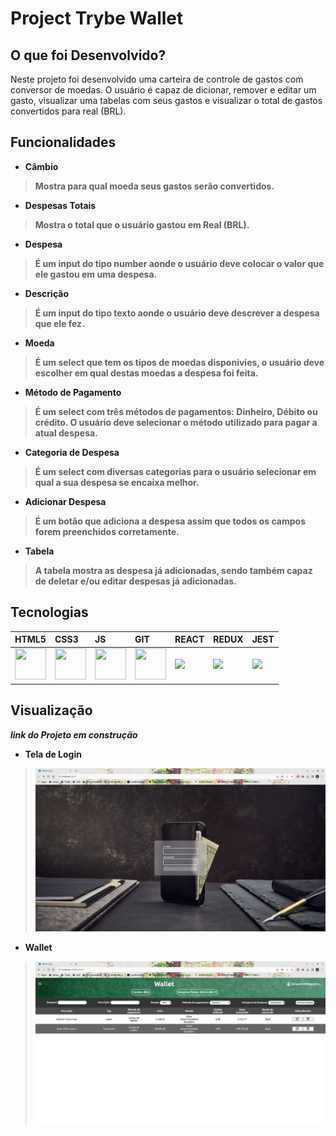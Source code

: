 <h1>Project Trybe Wallet</h1>

<h2>O que foi Desenvolvido?</h2>

<p>Neste projeto foi desenvolvido uma carteira de controle de gastos com conversor de moedas. O usuário é capaz de dicionar, remover e editar um gasto, visualizar uma tabelas com seus gastos e visualizar o total de gastos convertidos para real (BRL).</p>

<h2>Funcionalidades</h2>

<ul><li><strong>Câmbio</stong></li></ul>
<blockquote>
<p>Mostra para qual moeda seus gastos serão convertidos.</p>
</blockquote>

<ul><li><strong>Despesas Totais</stong></li></ul>
<blockquote>
<p>Mostra o total que o usuário gastou em Real (BRL).</p>
</blockquote>

<ul><li><strong>Despesa</stong></li></ul>
<blockquote>
<p>É um input do tipo number aonde o usuário deve colocar o valor que ele gastou em uma despesa.</p>
</blockquote>

<ul><li><strong>Descrição</stong></li></ul>
<blockquote>
<p>É um input do tipo texto aonde o usuário deve descrever a despesa que ele fez.</p>
</blockquote>

<ul><li><strong>Moeda</stong></li></ul>
<blockquote>
<p>É um select que tem os tipos de moedas disponivies, o usuário deve escolher em qual destas moedas a despesa foi feita.</p>
</blockquote>

<ul><li><strong>Método de Pagamento</stong></li></ul>
<blockquote>
<p>É um select com três métodos de pagamentos: Dinheiro, Débito ou crédito. O usuário deve selecionar o método utilizado para pagar a atual despesa.</p>
</blockquote>

<ul><li><strong>Categoria de Despesa</stong></li></ul>
<blockquote>
<p>É um select com diversas categorias para o usuário selecionar em qual a sua despesa se encaixa melhor.</p>
</blockquote>

<ul><li><strong>Adicionar Despesa</stong></li></ul>
<blockquote>
<p>É um botão que adiciona a despesa assim que todos os campos forem preenchidos corretamente.</p>
</blockquote>

<ul><li><strong>Tabela</stong></li></ul>
<blockquote>
<p>A tabela mostra as despesa já adicionadas, sendo também capaz de deletar e/ou editar despesas já adicionadas.</p>
</blockquote>

<h2>Tecnologias</h2>

| HTML5 | CSS3 | JS | GIT | REACT | REDUX | JEST |
| :-- | :-- | :-- | :-- | :-- | :-- | :-- |
| <img src="https://cdn.jsdelivr.net/gh/devicons/devicon/icons/html5/html5-original.svg" width="50" height="50"/> | <img src="https://cdn.jsdelivr.net/gh/devicons/devicon/icons/css3/css3-original.svg" width="50" height="50" /> | <img src="https://cdn.jsdelivr.net/gh/devicons/devicon/icons/javascript/javascript-original.svg" width="50" height="50" /> | <img src="https://cdn.jsdelivr.net/gh/devicons/devicon/icons/git/git-original.svg" width="50" height="50" /> | <img src="https://cdn.jsdelivr.net/gh/devicons/devicon/icons/react/react-original-wordmark.svg" /> | <img src="https://cdn.jsdelivr.net/gh/devicons/devicon/icons/redux/redux-original.svg" /> | <img src="https://cdn.jsdelivr.net/gh/devicons/devicon/icons/jest/jest-plain.svg" />

<h2>Visualização</h2>

<i>link do Projeto em construção</i>

<ul><li><strong>Tela de Login</stong></li></ul>
<blockquote>
<img src="src/imgs/Captura de tela de 2023-08-16 15-22-57.png" />
</blockquote>

<ul><li><strong>Wallet</stong></li></ul>
<blockquote>
<img src="src/imgs/Captura de tela de 2023-08-16 15-22-16.png" />
</blockquote>
